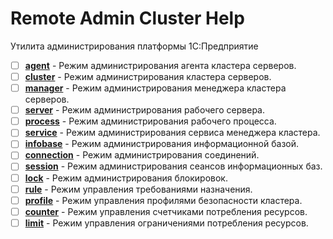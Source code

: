 # Remote Admin Cluster Help

Утилита администрирования платформы 1С:Предприятие

- [ ] [**agent**](agent.md) - Режим администрирования агента кластера серверов.
- [ ] [**cluster**](cluster.md) - Режим администрирования кластера серверов.
- [ ] [**manager**](manager.md) - Режим администрирования менеджера кластера серверов.
- [ ] [**server**](server.md) - Режим администрирования рабочего сервера.
- [ ] [**process**](process.md) - Режим администрирования рабочего процесса.
- [ ] [**service**](service.md) - Режим администрирования сервиса менеджера кластера.
- [ ] [**infobase**](infobase.md) - Режим администрирования информационной базой.
- [ ] [**connection**](connection.md) - Режим администрирования соединений.
- [ ] [**session**](session.md) - Режим администрирования сеансов информационных баз.
- [ ] [**lock**](lock.md) - Режим администрирования блокировок.
- [ ] [**rule**](rule.md) - Режим управления требованиями назначения.
- [ ] [**profile**](profile.md) - Режим управления профилями безопасности кластера.
- [ ] [**counter**](counter.md) - Режим управления счетчиками потребления ресурсов.
- [ ] [**limit**](limit.md) - Режим управления ограничениями потребления ресурсов.